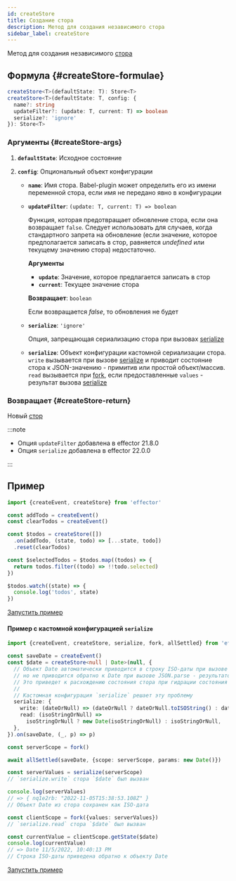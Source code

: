 ```yaml
---
id: createStore
title: Создание стора
description: Метод для создания независимого стора
sidebar_label: createStore
---
```


Метод для создания независимого [стора](./Store.md)

## Формула {#createStore-formulae}

```ts
createStore<T>(defaultState: T): Store<T>
createStore<T>(defaultState: T, config: {
  name?: string
  updateFilter?: (update: T, current: T) => boolean
  serialize?: 'ignore'
}): Store<T>
```

### Аргументы {#createStore-args}

1. **`defaultState`**: Исходное состояние
2. **`config`**: Опциональный объект конфигурации

   - **`name`**: Имя стора. Babel-plugin может определить его из имени переменной стора, если имя не передано явно в конфигурации
   - **`updateFilter`**: `(update: T, current: T) => boolean`

     Функция, которая предотвращает обновление стора, если она возвращает `false`. Следует использовать для случаев, когда стандартного запрета на обновление (если значение, которое предполагается записать в стор, равняется _undefined_ или текущему значению стора) недостаточно.

     **Аргументы**

     - **`update`**: Значение, которое предлагается записать в стор
     - **`current`**: Текущее значение стора

     **Возвращает**: `boolean`

     Если возвращается _false_, то обновления не будет

   - **`serialize`**: `'ignore'`

     Опция, запрещающая сериализацию стора при вызовах [serialize](./serialize.md)

   - **`serialize`**: Объект конфигурации кастомной сериализации стора. `write` вызывается при вызове [serialize](./serialize.md) и приводит состояние стора к JSON-значению - примитив или простой объект/массив. `read` вызывается при [fork](./fork.md), если предоставленные `values` - результат вызова [serialize](./serialize.md)

### Возвращает {#createStore-return}

Новый [стор](./Store.md)

:::note

- Опция `updateFilter` добавлена в effector 21.8.0
- Опция `serialize` добавлена в effector 22.0.0

:::

## Пример

```js
import {createEvent, createStore} from 'effector'

const addTodo = createEvent()
const clearTodos = createEvent()

const $todos = createStore([])
  .on(addTodo, (state, todo) => [...state, todo])
  .reset(clearTodos)

const $selectedTodos = $todos.map((todos) => {
  return todos.filter((todo) => !!todo.selected)
})

$todos.watch((state) => {
  console.log('todos', state)
})
```

[Запустить пример](https://share.effector.dev/tquiUgdq)

#### Пример с кастомной конфигурацией `serialize`

```ts
import {createEvent, createStore, serialize, fork, allSettled} from 'effector'

const saveDate = createEvent()
const $date = createStore<null | Date>(null, {
  // Объект Date автоматически приводится в строку ISO-даты при вызове JSON.stringify
  // но не приводится обратно к Date при вызове JSON.parse - результатом будет та же строка ISO-даты
  // Это приведет к расхождению состояния стора при гидрации состояния на клиенте при серверном рендеринге
  //
  // Кастомная конфигурация `serialize` решает эту проблему
  serialize: {
    write: (dateOrNull) => (dateOrNull ? dateOrNull.toISOString() : dateOrNull),
    read: (isoStringOrNull) =>
      isoStringOrNull ? new Date(isoStringOrNull) : isoStringOrNull,
  },
}).on(saveDate, (_, p) => p)

const serverScope = fork()

await allSettled(saveDate, {scope: serverScope, params: new Date()})

const serverValues = serialize(serverScope)
// `serialize.write` стора `$date` был вызван

console.log(serverValues)
// => { nq1e2rb: "2022-11-05T15:38:53.108Z" }
// Объект Date из стора сохранен как ISO-дата

const clientScope = fork({values: serverValues})
// `serialize.read` стора `$date` был вызван

const currentValue = clientScope.getState($date)
console.log(currentValue)
// => Date 11/5/2022, 10:40:13 PM
// Строка ISO-даты приведена обратно к объекту Date
```

[Запустить пример](https://share.effector.dev/YFkUlqPv)
